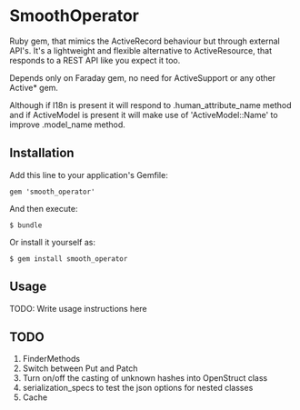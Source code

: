 # SmoothOperator

Ruby gem, that mimics the ActiveRecord behaviour but through external API's.
It's a lightweight and flexible alternative to ActiveResource, that responds to a REST API like you expect it too.

Depends only on Faraday gem, no need for ActiveSupport or any other Active* gem.

Although if I18n is present it will respond to .human_attribute_name method and if ActiveModel is present it will make use of 'ActiveModel::Name' to improve .model_name method.


## Installation

Add this line to your application's Gemfile:

    gem 'smooth_operator'

And then execute:

    $ bundle

Or install it yourself as:

    $ gem install smooth_operator


## Usage

TODO: Write usage instructions here


## TODO

1. FinderMethods
2. Switch between Put and Patch
3. Turn on/off the casting of unknown hashes into OpenStruct class
4. serialization_specs to test the json options for nested classes
5. Cache 